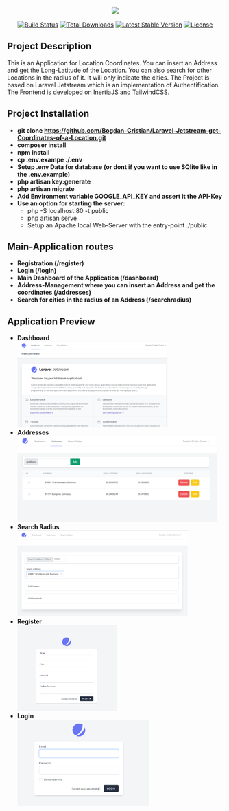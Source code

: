 <p align="center"><a href="https://laravel.com" target="_blank"><img src="https://raw.githubusercontent.com/laravel/art/master/logo-lockup/5%20SVG/2%20CMYK/1%20Full%20Color/laravel-logolockup-cmyk-red.svg" width="400"></a></p>

<p align="center">
<a href="https://travis-ci.org/laravel/framework"><img src="https://travis-ci.org/laravel/framework.svg" alt="Build Status"></a>
<a href="https://packagist.org/packages/laravel/framework"><img src="https://img.shields.io/packagist/dt/laravel/framework" alt="Total Downloads"></a>
<a href="https://packagist.org/packages/laravel/framework"><img src="https://img.shields.io/packagist/v/laravel/framework" alt="Latest Stable Version"></a>
<a href="https://packagist.org/packages/laravel/framework"><img src="https://img.shields.io/packagist/l/laravel/framework" alt="License"></a>
</p>

## Project Description
This is an Application for Location Coordinates. You can insert an Address and get the Long-Latitude of the Location. You can also search for other Locations in the radius of it. It will only indicate the cities.
The Project is based on Laravel Jetstream which is an implementation of Authentification.
The Frontend is developed on InertiaJS and TailwindCSS.

## Project Installation
- **git clone https://github.com/Bogdan-Cristian/Laravel-Jetstream-get-Coordinates-of-a-Location.git**
- **composer install**
- **npm install**
- **cp .env.exampe ./.env**
- **Setup .env Data for database (or dont if you want to use SQlite like in the .env.example)**
- **php artisan key:generate**
- **php artisan migrate**
- **Add Environment variable GOOGLE_API_KEY and assert it the API-Key**
- **Use an option for starting the server:**
  - php -S localhost:80 -t public
  - php artisan serve
  - Setup an Apache local Web-Server with the entry-point ./public

## Main-Application routes
 - **Registration (/register)**
 - **Login (/login)**
 - **Main Dashboard of the Application (/dashboard)**
 - **Address-Management where you can insert an Address and get the coordinates (/addresses)**
 - **Search for cities in the radius of an Address (/searchradius)**

## Application Preview
 - **Dashboard <br> <img src="https://github.com/Bogdan-Cristian/Laravel-Jetstream-get-Coordinates-of-a-Location/blob/main/ReadMeImages/dashboard.png?raw=true" height="200px"></img>**
 - **Addresses <br> <img height="200px" src="https://github.com/Bogdan-Cristian/Laravel-Jetstream-get-Coordinates-of-a-Location/blob/main/ReadMeImages/addresses.png?raw=true"></img>**
 - **Search Radius <br> <img height="200px" src="https://github.com/Bogdan-Cristian/Laravel-Jetstream-get-Coordinates-of-a-Location/blob/main/ReadMeImages/search.png?raw=true">**
 - **Register <br> <img height="200px" src="https://github.com/Bogdan-Cristian/Laravel-Jetstream-get-Coordinates-of-a-Location/blob/main/ReadMeImages/register.png?raw=true">**
 - **Login <br> <img height="200px" src="https://github.com/Bogdan-Cristian/Laravel-Jetstream-get-Coordinates-of-a-Location/blob/main/ReadMeImages/login.png?raw=true">**